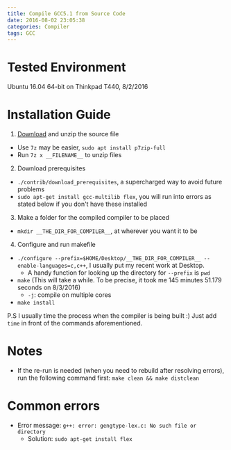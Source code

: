 ```yaml
---
title: Compile GCC5.1 from Source Code
date: 2016-08-02 23:05:38
categories: Compiler
tags: GCC
---
```


# Tested Environment

Ubuntu 16.04 64-bit on Thinkpad T440, 8/2/2016

<!-- more -->

# Installation Guide

1. [Download](https://github.com/gcc-mirror/gcc/releases) and unzip the source file
 * Use `7z` may be easier, `sudo apt install p7zip-full`
 * Run `7z x __FILENAME__` to unzip files

2. Download prerequisites
 * `./contrib/download_prerequisites`, a supercharged way to avoid future problems
 * `sudo apt-get install gcc-multilib flex`, you will run into errors as stated below if you don't have these installed

3. Make a folder for the compiled compiler to be placed
 * `mkdir __THE_DIR_FOR_COMPILER__`, at wherever you want it to be

4. Configure and run makefile
 * `./configure --prefix=$HOME/Desktop/__THE_DIR_FOR_COMPILER__ --enable-languages=c,c++`, I usually put my recent work at Desktop.
    * A handy function for looking up the directory for `--prefix` is `pwd`
 * `make` (This will take a while. To be precise, it took me 145 minutes 51.179 seconds on 8/3/2016)
    * `-j`: compile on multiple cores
 * `make install`

  P.S I usually time the process when the compiler is being built :) Just add `time` in front of the commands aforementioned.

# Notes

* If the re-run is needed (when you need to rebuild after resolving errors), run the following command first:
 `make clean && make distclean`

# Common errors

* Error message: `g++: error: gengtype-lex.c: No such file or directory`
  * Solution: `sudo apt-get install flex`
